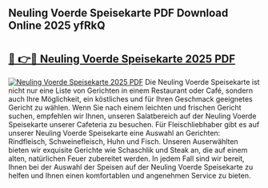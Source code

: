 ## Neuling Voerde Speisekarte PDF Download Online 2025 yfRkQ

# <h2><a href="http://gcdhwx.nevu.top/?p=Neuling+Voerde+Speisekarte">🔗 👉🔴 Neuling Voerde Speisekarte 2025 PDF</a></h2>

[![Neuling Voerde Speisekarte 2025 PDF](https://i.imgur.com/dBaPXMq.png)](http://gcdhwx.nevu.top/?p=Neuling+Voerde+Speisekarte)
Die Neuling Voerde Speisekarte ist nicht nur eine Liste von Gerichten in einem Restaurant oder Café, sondern auch Ihre Möglichkeit, ein köstliches und für Ihren Geschmack geeignetes Gericht zu wählen. Wenn Sie nach einem leichten und frischen Gericht suchen, empfehlen wir Ihnen, unseren Salatbereich auf der Neuling Voerde Speisekarte unserer Cafeteria zu besuchen. Für Fleischliebhaber gibt es auf unserer Neuling Voerde Speisekarte eine Auswahl an Gerichten: Rindfleisch, Schweinefleisch, Huhn und Fisch. Unseren Auserwählten bieten wir exquisite Gerichte wie Schaschlik und Steak an, die auf einem alten, natürlichen Feuer zubereitet werden. In jedem Fall sind wir bereit, Ihnen bei der Auswahl der Speisen auf der Neuling Voerde Speisekarte zu helfen und Ihnen einen komfortablen und angenehmen Service zu bieten.
